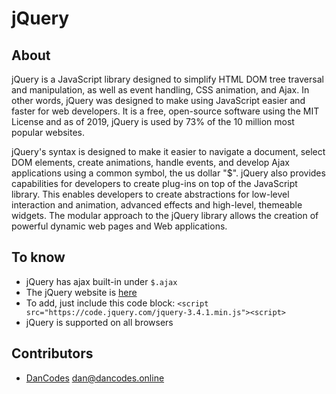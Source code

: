 # jQuery

## About

jQuery is a JavaScript library designed to simplify HTML DOM tree traversal and manipulation, as well as event handling, CSS animation, and Ajax. In other words, jQuery was designed to make using JavaScript easier and faster for web developers. It is a free, open-source software using the MIT License and as of 2019, jQuery is used by 73% of the 10 million most popular websites.

jQuery's syntax is designed to make it easier to navigate a document, select DOM elements, create animations, handle events, and develop Ajax applications using a common symbol, the us dollar "\$". jQuery also provides capabilities for developers to create plug-ins on top of the JavaScript library. This enables developers to create abstractions for low-level interaction and animation, advanced effects and high-level, themeable widgets. The modular approach to the jQuery library allows the creation of powerful dynamic web pages and Web applications.

## To know

- jQuery has ajax built-in under `$.ajax`
- The jQuery website is [here](https://jquery.com/)
- To add, just include this code block: `<script src="https://code.jquery.com/jquery-3.4.1.min.js"><script>`
- jQuery is supported on all browsers

## Contributors

- [DanCodes](https://dancodes.online) [dan@dancodes.online](mailto:dan@dancodes.online)
